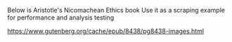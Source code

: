 Below is Aristotle's Nicomachean Ethics book
Use it as a scraping example for performance and analysis testing

https://www.gutenberg.org/cache/epub/8438/pg8438-images.html